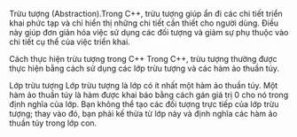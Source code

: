 Trừu tượng (Abstraction).Trong C++, trừu tượng giúp ẩn đi các chi tiết triển khai phức tạp và chỉ hiển thị những chi tiết cần thiết cho người dùng. Điều này giúp đơn giản hóa việc sử dụng các đối tượng và giảm sự phụ thuộc vào chi tiết cụ thể của việc triển khai.

Cách thực hiện trừu tượng trong C++
Trong C++, trừu tượng thường được thực hiện bằng cách sử dụng các lớp trừu tượng và các hàm ảo thuần túy.

Lớp trừu tượng
Lớp trừu tượng là lớp có ít nhất một hàm ảo thuần túy. Một hàm ảo thuần túy là hàm được khai báo bằng cách gán giá trị 0 cho nó trong định nghĩa của lớp. Bạn không thể tạo các đối tượng trực tiếp của lớp trừu tượng; thay vào đó, bạn phải kế thừa từ lớp này và định nghĩa các hàm ảo thuần túy trong lớp con.
